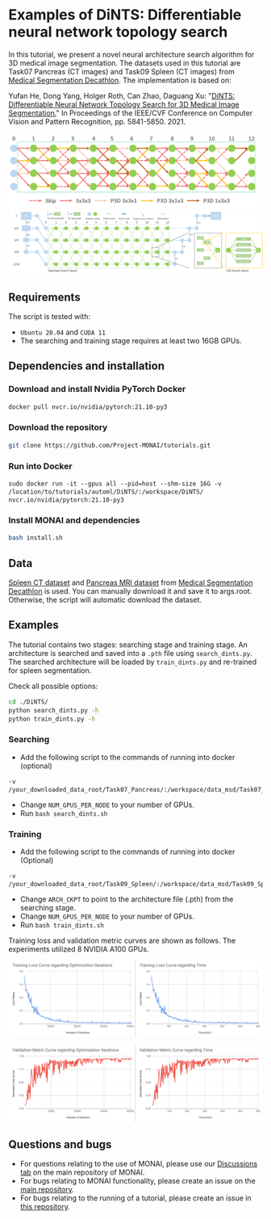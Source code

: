 # Examples of DiNTS: Differentiable neural network topology search

In this tutorial, we present a novel neural architecture search algorithm for 3D medical image segmentation. The datasets used in this tutorial are Task07 Pancreas (CT images) and Task09 Spleen (CT images) from [Medical Segmentation Decathlon](http://medicaldecathlon.com/). The implementation is based on:

Yufan He, Dong Yang, Holger Roth, Can Zhao, Daguang Xu: "[DiNTS: Differentiable Neural Network Topology Search for 3D Medical Image Segmentation.](https://openaccess.thecvf.com/content/CVPR2021/papers/He_DiNTS_Differentiable_Neural_Network_Topology_Search_for_3D_Medical_Image_CVPR_2021_paper.pdf)" In Proceedings of the IEEE/CVF Conference on Computer Vision and Pattern Recognition, pp. 5841-5850. 2021.

![0.8](./Figures/arch_ram-cost-0.8.png)
![space](./Figures/search_space.png)

## Requirements
The script is tested with:
- `Ubuntu 20.04` and  `CUDA 11`
- The searching and training stage requires at least two 16GB GPUs.

## Dependencies and installation
### Download and install Nvidia PyTorch Docker
```bash
docker pull nvcr.io/nvidia/pytorch:21.10-py3
```
### Download the repository
```bash
git clone https://github.com/Project-MONAI/tutorials.git
```
### Run into Docker
```
sudo docker run -it --gpus all --pid=host --shm-size 16G -v /location/to/tutorials/automl/DiNTS/:/workspace/DiNTS/  nvcr.io/nvidia/pytorch:21.10-py3
```
### Install MONAI and dependencies
```bash
bash install.sh
```

## Data
[Spleen CT dataset](https://drive.google.com/drive/folders/1HqEgzS8BV2c7xYNrZdEAnrHk7osJJ--2) and [Pancreas MRI dataset](https://drive.google.com/drive/folders/1HqEgzS8BV2c7xYNrZdEAnrHk7osJJ--2)
from [Medical Segmentation Decathlon](http://medicaldecathlon.com/) is used. You can manually download it and save it to args.root. Otherwise, the script will automatic
download the dataset.

## Examples
The tutorial contains two stages: searching stage and training stage. An architecture is searched and saved into a `.pth` file using `search_dints.py`.
The searched architecture will be loaded by `train_dints.py` and re-trained for spleen segmentation.

Check all possible options:
```bash
cd ./DiNTS/
python search_dints.py -h
python train_dints.py -h
```

### Searching
- Add the following script to the commands of running into docker (optional)
```
-v /your_downloaded_data_root/Task07_Pancreas/:/workspace/data_msd/Task07_Pancreas/
```
- Change ``NUM_GPUS_PER_NODE`` to your number of GPUs.
- Run `bash search_dints.sh`

### Training
- Add the following script to the commands of running into docker (Optional)
```
-v /your_downloaded_data_root/Task09_Spleen/:/workspace/data_msd/Task09_Spleen/
```
- Change ``ARCH_CKPT`` to point to the architecture file (.pth) from the searching stage.
- Change ``NUM_GPUS_PER_NODE`` to your number of GPUs.
- Run `bash train_dints.sh`

Training loss and validation metric curves are shown as follows. The experiments utilized 8 NVIDIA A100 GPUs.

![training_loss](./Figures/training_loss.png)

![validation_metric](./Figures/validation_metric.png)

## Questions and bugs

- For questions relating to the use of MONAI, please use our [Discussions tab](https://github.com/Project-MONAI/MONAI/discussions) on the main repository of MONAI.
- For bugs relating to MONAI functionality, please create an issue on the [main repository](https://github.com/Project-MONAI/MONAI/issues).
- For bugs relating to the running of a tutorial, please create an issue in [this repository](https://github.com/Project-MONAI/Tutorials/issues).
